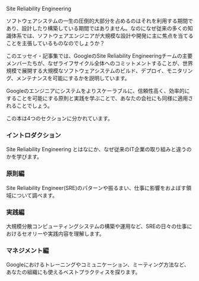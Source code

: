 Site Reliability Engineering

ソフトウェアシステムの一生の圧倒的大部分を占めるのはそれを利用する期間であり、設計したり構築している期間ではありません。なのになぜ従来の多くの知識体系では、ソフトウェアエンジニアが大規模な設計や開発に主に焦点を当てることを主張しているものなのでしょうか？

このエッセイ・記事集では、GoogleのSite Reliability Engineeringチームの主要メンバーたちが、なぜライフサイクル全体へのコミットメントすることが、世界規模で展開する大規模なソフトウェアシステムのビルド、デプロイ、モニタリング、メンテナンスを可能にするかを説明しています。

Googleのエンジニアにシステムをよりスケーラブルに、信頼性高く、効率的にすることを可能にする原則と実践を学ぶことで、あなたの会社にも同様に適用されることでしょう。

この本は4つのセクションに分かれています。

### イントロダクション
Site Reliability Engineering とはなにか、なぜ従来のIT企業の取り組みと違うのかを学びます。

### 原則編
Site Reliability Engineer(SRE)のパターンや振るまい、仕事に影響をおよぼす領域について調べます。

### 実践編
大規模分散コンピューティングシステムの構築や運用など、SREの日々の仕事におけるセオリーや実践内容を理解します。

### マネジメント編
Googleにおけるトレーニングやコミュニケーション、ミーティング方法など、あなたの組織にも使えるベストプラクティスを探ります。